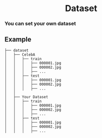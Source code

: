 <h1 align='center'>Dataset</h1>

### You can set your own dataset

## Example

```
├── dataset
│   ├── CelebA
│   │   ├── train
│   │   │   ├── 000001.jpg
│   │   │   ├── 000002.jpg
│   │   │   ├── ...
│   │   ├── test
│   │   │   ├── 000001.jpg
│   │   │   ├── 000002.jpg
│   │   │   ├── ...
│   │
│   ├── Your Dataset
│   │   ├── train
│   │   │   ├── 000001.jpg
│   │   │   ├── 000002.jpg
│   │   │   ├── ...
│   │   ├── test
│   │   │   ├── 000001.jpg
│   │   │   ├── 000002.jpg
│   │   │   ├── ...
```
